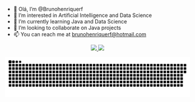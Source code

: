 - 👋 Olá, I’m @Brunohenriquerf
- 👀 I’m interested in Artificial Intelligence and Data Science
- 🌱 I’m currently learning Java and Data Science
- 💞️ I’m looking to collaborate on Java projects
- 📫 You can reach me at brunohenriquerf@hotmail.com

<div align="center">
  <a href="https://github.com/Brunohenriquerf">
  <img height="180em" src="https://github-readme-stats.vercel.app/api?username=Brunohenriquerf&show_icons=true&theme=dark&include_all_commits=true&count_private=true"/>
  <img height="180em" src="https://github-readme-stats.vercel.app/api/top-langs/?username=Brunohenriquerf&layout=compact&langs_count=7&theme=dark"/>
</div>

  ![Snake animation](https://github.com/Brunohenriquerf/Brunohenriquerf/blob/output/github-contribution-grid-snake.svg)
